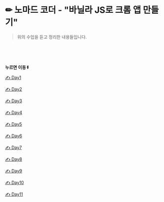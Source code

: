 # ✏ 노마드 코더 -  "바닐라 JS로 크롬 앱 만들기"  
> 위의 수업을 듣고 정리한 내용들입니다.  

<br/>  
<br/>  
<br/>  

**누르면 이동 ⏬**

[✍️ Day1](./Day1/TIL_Day1.md)

[✍️ Day2](./Day2/TIL_Day2.md)

[✍️ Day3](./Day3/TIL_Day3.md)

[✍️ Day4](./Day4/TIL_Day4.md)

[✍️ Day5](./Day5/TIL_Day5.md)

[✍️ Day6](./Day6/TIL_Day6.md)

[✍️ Day7](./Day7/TIL_Day7.md)

[✍️ Day8](./Day8/TIL_Day8.md)

[✍️ Day9](./Day9/TIL_Day9.md)

[✍️ Day10](./Day10/TIL_Day10.md)

[✍️ Day11](./Day11/TIL_Day11.md)
